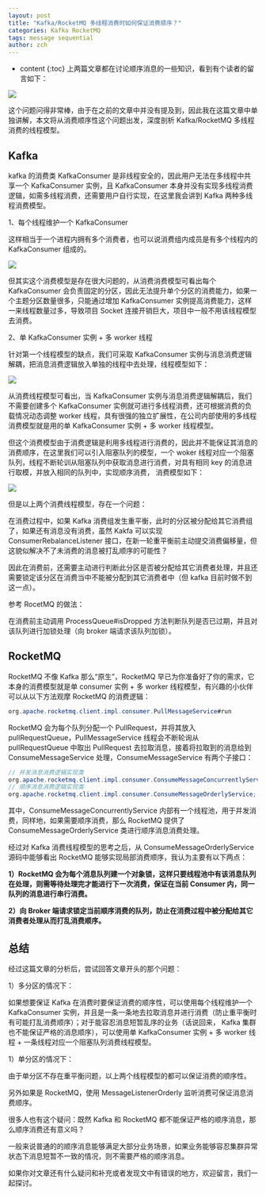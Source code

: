 ```yaml
---
layout: post
title: "Kafka/RocketMQ 多线程消费时如何保证消费顺序？"
categories: Kafka RocketMQ
tags: message sequential
author: zch
---
```


* content
{:toc}
上两篇文章都在讨论顺序消息的一些知识，看到有个读者的留言如下：

![](https://gitee.com/objcoding/md-picture/raw/master/img/20200426170035.png)

这个问题问得非常棒，由于在之前的文章中并没有提及到，因此我在这篇文章中单独讲解，本文将从消费顺序性这个问题出发，深度剖析 Kafka/RocketMQ 多线程消费的线程模型。









## Kafka

kafka 的消费类 KafkaConsumer 是非线程安全的，因此用户无法在多线程中共享一个 KafkaConsumer 实例，且 KafkaConsumer 本身并没有实现多线程消费逻辑，如需多线程消费，还需要用户自行实现，在这里我会讲到 Kafka 两种多线程消费模型。

1、每个线程维护一个 KafkaConsumer

这样相当于一个进程内拥有多个消费者，也可以说消费组内成员是有多个线程内的 KafkaConsumer 组成的。

![](https://gitee.com/objcoding/md-picture/raw/master/img/20200426193745.png)

但其实这个消费模型是存在很大问题的，从消费消费模型可看出每个 KafkaConsumer 会负责固定的分区，因此无法提升单个分区的消费能力，如果一个主题分区数量很多，只能通过增加 KafkaConsumer 实例提高消费能力，这样一来线程数量过多，导致项目 Socket 连接开销巨大，项目中一般不用该线程模型去消费。

2、单 KafkaConsumer 实例 + 多 worker 线程

针对第一个线程模型的缺点，我们可采取 KafkaConsumer 实例与消息消费逻辑解耦，把消息消费逻辑放入单独的线程中去处理，线程模型如下：

![](https://gitee.com/objcoding/md-picture/raw/master/img/20200426195213.png)

从消费线程模型可看出，当 KafkaConsumer 实例与消息消费逻辑解耦后，我们不需要创建多个 KafkaConsumer 实例就可进行多线程消费，还可根据消费的负载情况动态调整 worker 线程，具有很强的独立扩展性，在公司内部使用的多线程消费模型就是用的单 KafkaConsumer 实例 + 多 worker 线程模型。

但这个消费模型由于消费逻辑是利用多线程进行消费的，因此并不能保证其消息的消费顺序，在这里我们可以引入阻塞队列的模型，一个 woker 线程对应一个阻塞队列，线程不断轮训从阻塞队列中获取消息进行消费，对具有相同 key 的消息进行取模，并放入相同的队列中，实现顺序消费， 消费模型如下：

![](https://gitee.com/objcoding/md-picture/raw/master/img/20200426210045.png)

但是以上两个消费线程模型，存在一个问题：

在消费过程中，如果 Kafka 消费组发生重平衡，此时的分区被分配给其它消费组了，如果还有消息没有消费，虽然 Kakfa 可以实现 ConsumerRebalanceListener 接口，在新一轮重平衡前主动提交消费偏移量，但这貌似解决不了未消费的消息被打乱顺序的可能性？

因此在消费前，还需要主动进行判断此分区是否被分配给其它消费者处理，并且还需要锁定该分区在消费当中不能被分配到其它消费者中（但 kafka 目前时做不到这一点）。

参考 RocetMQ 的做法：

在消费前主动调用 ProcessQueue#isDropped 方法判断队列是否已过期，并且对该队列进行加锁处理（向 broker 端请求该队列加锁）。



## RocketMQ

RocketMQ 不像 Kafka 那么“原生”，RocketMQ 早已为你准备好了你的需求，它本身的消费模型就是单 consumer 实例 + 多 worker 线程模型，有兴趣的小伙伴可以从以下方法观摩 RocketMQ 的消费逻辑：

```java
org.apache.rocketmq.client.impl.consumer.PullMessageService#run
```

RocketMQ 会为每个队列分配一个 PullRequest，并将其放入 pullRequestQueue，PullMessageService 线程会不断轮询从 pullRequestQueue 中取出 PullRequest 去拉取消息，接着将拉取到的消息给到 ConsumeMessageService 处理，ConsumeMessageService 有两个子接口：

```java
// 并发消息消费逻辑实现类
org.apache.rocketmq.client.impl.consumer.ConsumeMessageConcurrentlyService;
// 顺序消息消费逻辑实现类
org.apache.rocketmq.client.impl.consumer.ConsumeMessageOrderlyService;
```

其中，ConsumeMessageConcurrentlyService 内部有一个线程池，用于并发消费，同样地，如果需要顺序消费，那么 RocketMQ 提供了 ConsumeMessageOrderlyService 类进行顺序消息消费处理。

经过对 Kafka 消费线程模型的思考之后，从 ConsumeMessageOrderlyService 源码中能够看出 RocketMQ 能够实现局部消费顺序，我认为主要有以下两点：

**1）RocketMQ 会为每个消息队列建一个对象锁，这样只要线程池中有该消息队列在处理，则需等待处理完才能进行下一次消费，保证在当前 Consumer 内，同一队列的消息进行串行消费。**

**2）向 Broker 端请求锁定当前顺序消费的队列，防止在消费过程中被分配给其它消费者处理从而打乱消费顺序。**

 

## 总结

经过这篇文章的分析后，尝试回答文章开头的那个问题：

1）多分区的情况下：

如果想要保证 Kafka 在消费时要保证消费的顺序性，可以使用每个线程维护一个 KafkaConsumer 实例，并且是一条一条地去拉取消息并进行消费（防止重平衡时有可能打乱消费顺序）；对于能容忍消息短暂乱序的业务（话说回来， Kafka 集群也不能保证严格的消息顺序），可以使用单 KafkaConsumer 实例 + 多 worker 线程 + 一条线程对应一个阻塞队列消费线程模型。

1）单分区的情况下：

由于单分区不存在重平衡问题，以上两个线程模型的都可以保证消费的顺序性。



另外如果是 RocketMQ，使用 MessageListenerOrderly 监听消费可保证消息消费顺序。

很多人也有这个疑问：既然 Kafka 和 RocketMQ 都不能保证严格的顺序消息，那么顺序消费还有意义吗？

一般来说普通的的顺序消息能够满足大部分业务场景，如果业务能够容忍集群异常状态下消息短暂不一致的情况，则不需要严格的顺序消息。 

如果你对文章还有什么疑问和补充或者发现文中有错误的地方，欢迎留言，我们一起探讨。